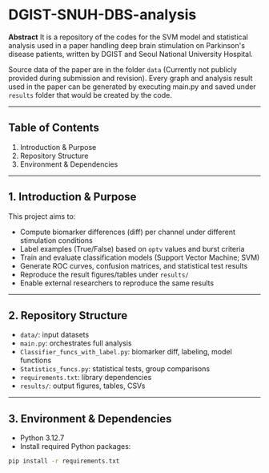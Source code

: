 # DGIST-SNUH-DBS-analysis
**Abstract**
It is a repository of the codes for the SVM model and statistical analysis used in a paper handling deep brain stimulation on Parkinson's disease patients, written by DGIST and Seoul National University Hospital.

Source data of the paper are in the folder ```data``` (Currently not publicly provided during submission and revision). Every graph and analysis result used in the paper can be generated by executing main.py and saved under ```results``` folder that would be created by the code.

---

## Table of Contents

1. Introduction & Purpose  
2. Repository Structure  
3. Environment & Dependencies  

---

## 1. Introduction & Purpose

This project aims to:

- Compute biomarker differences (diff) per channel under different stimulation conditions
- Label examples (True/False) based on `optv` values and burst criteria
- Train and evaluate classification models (Support Vector Machine; SVM)
- Generate ROC curves, confusion matrices, and statistical test results
- Reproduce the result figures/tables under `results/`
- Enable external researchers to reproduce the same results

---

## 2. Repository Structure
- `data/`: input datasets
- `main.py`: orchestrates full analysis
- `Classifier_funcs_with_label.py`: biomarker diff, labeling, model functions
- `Statistics_funcs.py`: statistical tests, group comparisons
- `requirements.txt`: library dependencies
- `results/`: output figures, tables, CSVs

---

## 3. Environment & Dependencies

- Python 3.12.7  
- Install required Python packages:

```bash
pip install -r requirements.txt
```
